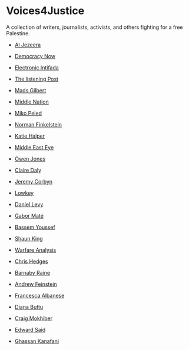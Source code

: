 # Voices4Justice
A collection of writers, journalists, activists, and others fighting for a free Palestine.

- [Al Jezeera](https://www.aljazeera.com/)
- [Democracy Now](https://www.democracynow.org/)
- [Electronic Intifada](https://electronicintifada.net/)
- [The listening Post](https://www.aljazeera.com/program/the-listening-post/)
- [Mads Gilbert](https://www.instagram.com/drmadsgilbert/?hl=en)
- [Middle Nation](https://www.youtube.com/@MiddleNation)
- [Miko Peled](https://mikopeled.com/)
- [Norman Finkelstein](https://www.normanfinkelstein.com/)

- [Katie Halper]()
- [Middle East Eye]()
- [Owen Jones]()
- [Claire Daly]()
- [Jeremy Corbyn]()
- [Lowkey]()
- [Daniel Levy]()
- [Gabor Maté]()
- [Bassem Youssef]()
- [Shaun King]()
- [Warfare Analysis]()
- [Chris Hedges]()
- [Barnaby Raine]()
- [Andrew Feinstein]()
- [Francesca Albanese]()
- [Diana Buttu]()
- [Craig Mokhiber]()
- [Edward Said]()
- [Ghassan Kanafani]()
